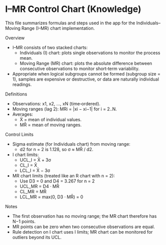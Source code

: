 # I–MR Control Chart (Knowledge)

This file summarizes formulas and steps used in the app for the Individuals–Moving Range (I–MR) chart implementation.

Overview
- I–MR consists of two stacked charts:
  - Individuals (I) chart: plots single observations to monitor the process mean.
  - Moving Range (MR) chart: plots the absolute difference between consecutive observations to monitor short‑term variability.
- Appropriate when logical subgroups cannot be formed (subgroup size = 1), samples are expensive or destructive, or data are naturally individual readings.

Definitions
- Observations: x1, x2, …, xN (time‑ordered).
- Moving ranges (lag 2): MRi = |xi − xi−1| for i = 2..N.
- Averages:
  - X̄ = mean of individual values.
  - MR̄ = mean of moving ranges.

Control Limits
- Sigma estimate (for Individuals chart) from moving range:
  - d2 for n = 2 is 1.128, so σ ≈ MR̄ / d2.
- I chart limits:
  - UCL_I = X̄ + 3σ
  - CL_I  = X̄
  - LCL_I = X̄ − 3σ
- MR chart limits (treated like an R chart with n = 2):
  - Use D3 = 0 and D4 = 3.267 for n = 2
  - UCL_MR = D4 · MR̄
  - CL_MR  = MR̄
  - LCL_MR = max(0, D3 · MR̄) = 0

Notes
- The first observation has no moving range; the MR chart therefore has N−1 points.
- MR points can be zero when two consecutive observations are equal.
- Rule detection on I chart uses I limits; MR chart can be monitored for outliers beyond its UCL.
